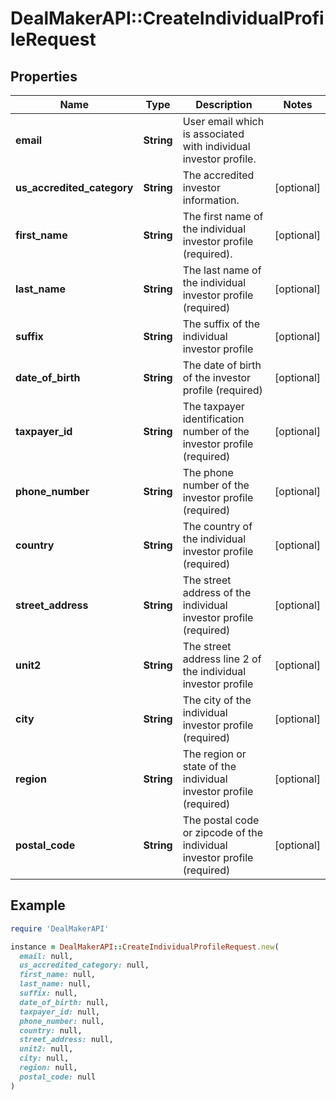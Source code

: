 # DealMakerAPI::CreateIndividualProfileRequest

## Properties

| Name | Type | Description | Notes |
| ---- | ---- | ----------- | ----- |
| **email** | **String** | User email which is associated with individual investor profile. |  |
| **us_accredited_category** | **String** | The accredited investor information. | [optional] |
| **first_name** | **String** | The first name of the individual investor profile (required). | [optional] |
| **last_name** | **String** | The last name of the individual investor profile (required) | [optional] |
| **suffix** | **String** | The suffix of the individual investor profile | [optional] |
| **date_of_birth** | **String** | The date of birth of the investor profile (required) | [optional] |
| **taxpayer_id** | **String** | The taxpayer identification number of the investor profile (required) | [optional] |
| **phone_number** | **String** | The phone number of the investor profile (required) | [optional] |
| **country** | **String** | The country of the individual investor profile (required) | [optional] |
| **street_address** | **String** | The street address of the individual investor profile (required) | [optional] |
| **unit2** | **String** | The street address line 2 of the individual investor profile | [optional] |
| **city** | **String** | The city of the individual investor profile (required) | [optional] |
| **region** | **String** | The region or state of the individual investor profile (required) | [optional] |
| **postal_code** | **String** | The postal code or zipcode of the individual investor profile (required) | [optional] |

## Example

```ruby
require 'DealMakerAPI'

instance = DealMakerAPI::CreateIndividualProfileRequest.new(
  email: null,
  us_accredited_category: null,
  first_name: null,
  last_name: null,
  suffix: null,
  date_of_birth: null,
  taxpayer_id: null,
  phone_number: null,
  country: null,
  street_address: null,
  unit2: null,
  city: null,
  region: null,
  postal_code: null
)
```

